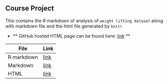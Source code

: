 ## Course Project

This contains the R markdown of analysis of `weight lifting dataset` along with markdown file and the html file generated by `knitr`
- ** GitHub hosted HTML page can be found here: [link](https://eranda-ihalagedara.github.io/datasciencecoursera/8.Practical%20Machine%20Learning/Project/Performance_Prediction_of_Weight_Lifting_Exercise_Dataset.html) **

| File | Link |
| -- | -- |
| R markdown | [link](https://github.com/eranda-ihalagedara/datasciencecoursera/blob/master/8.Practical%20Machine%20Learning/Project/Performance_Prediction_of_Weight_Lifting_Exercise_Dataset.Rmd) |
| Markdown | [link](https://github.com/eranda-ihalagedara/datasciencecoursera/blob/master/8.Practical%20Machine%20Learning/Project/Performance_Prediction_of_Weight_Lifting_Exercise_Dataset.md) |
| HTML | [link](https://eranda-ihalagedara.github.io/datasciencecoursera/8.Practical%20Machine%20Learning/Project/Performance_Prediction_of_Weight_Lifting_Exercise_Dataset.html) |


